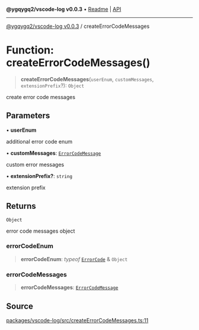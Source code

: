 **@ygqygq2/vscode-log v0.0.3** • [Readme](../README.md) \| [API](../globals.md)

***

[@ygqygq2/vscode-log v0.0.3](../README.md) / createErrorCodeMessages

# Function: createErrorCodeMessages()

> **createErrorCodeMessages**(`userEnum`, `customMessages`, `extensionPrefix`?): `Object`

create error code messages

## Parameters

• **userEnum**

additional error code enum

• **customMessages**: [`ErrorCodeMessage`](../type-aliases/ErrorCodeMessage.md)

custom error messages

• **extensionPrefix?**: `string`

extension prefix

## Returns

`Object`

error code messages object

### errorCodeEnum

> **errorCodeEnum**: *typeof* [`ErrorCode`](../-internal-/enumerations/ErrorCode.md) & `Object`

### errorCodeMessages

> **errorCodeMessages**: [`ErrorCodeMessage`](../type-aliases/ErrorCodeMessage.md)

## Source

[packages/vscode-log/src/createErrorCodeMessages.ts:11](https://github.com/ygqygq2/npm-packages/blob/c91f153/packages/vscode-log/src/createErrorCodeMessages.ts#L11)
